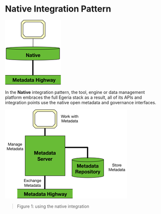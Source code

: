 <!-- SPDX-License-Identifier: CC-BY-4.0 -->
<!-- Copyright Contributors to the ODPi Egeria project. -->

# Native Integration Pattern

![icon](native-integration-platform.png)

In the **Native** integration pattern, the tool, engine or data
management platform embraces the full Egeria stack
as a result, all of its APIs and integration points use the
native open metadata and governance interfaces.

![Figure 1](native-integration-pattern-level-1.png)
> Figure 1: using the native integration
